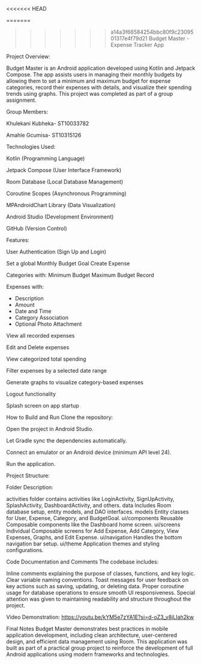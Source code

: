 <<<<<<< HEAD


=======
>>>>>>> a14a3f66584254bbc80f9c2309501317e4f79d21
Budget Master - Expense Tracker App

Project Overview:

Budget Master is an Android application developed using Kotlin and Jetpack Compose. The app assists users in managing their monthly budgets by allowing them to set a minimum and maximum budget for expense categories, record their expenses with details, and visualize their spending trends using graphs. This project was completed as part of a group assignment.

Group Members:

Khulekani Kubheka- ST10033782

Amahle Gcumisa- ST10315126


Technologies Used: 

Kotlin (Programming Language) 

Jetpack Compose (User Interface Framework) 

Room Database (Local Database Management) 

Coroutine Scopes (Asynchronous Programming) 

MPAndroidChart Library (Data Visualization) 

Android Studio (Development Environment) 

GitHub (Version Control)


Features: 

User Authentication (Sign Up and Login) 

Set a global Monthly Budget Goal Create Expense 

Categories with: Minimum Budget Maximum Budget Record 

Expenses with:

- Description
- Amount
- Date and Time
- Category Association
- Optional Photo Attachment

View all recorded expenses 

Edit and Delete expenses 

View categorized total spending 

Filter expenses by a selected date range 

Generate graphs to visualize category-based expenses 

Logout functionality 

Splash screen on app startup


How to Build and Run Clone the repository: 



Open the project in Android Studio. 

Let Gradle sync the dependencies automatically. 

Connect an emulator or an Android device (minimum API level 24). 

Run the application.


Project Structure: 

Folder Description:

activities folder contains activities like LoginActivity, SignUpActivity, SplashActivity, DashboardActivity, and others. data Includes Room database setup, entity models, and DAO interfaces. models Entity classes for User, Expense, Category, and BudgetGoal. ui/components Reusable Composable components like the Dashboard home screen. ui/screens Individual Composable screens for Add Expense, Add Category, View Expenses, Graphs, and Edit Expense. ui/navigation Handles the bottom navigation bar setup. ui/theme Application themes and styling configurations.


Code Documentation and Comments The codebase includes: 

Inline comments explaining the purpose of classes, functions, and key logic. Clear variable naming conventions. Toast messages for user feedback on key actions such as saving, updating, or deleting data. Proper coroutine usage for database operations to ensure smooth UI responsiveness. Special attention was given to maintaining readability and structure throughout the project.


Video Demonstration: https://youtu.be/kYM5e7zYA1E?si=d-oZ3_v8jLIah2kw


Final Notes Budget Master demonstrates best practices in mobile application development, including clean architecture, user-centered design, and efficient data management using Room. This application was built as part of a practical group project to reinforce the development of full Android applications using modern frameworks and technologies.
